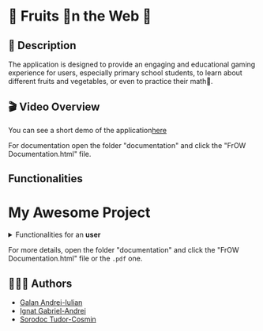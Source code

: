 # 🥥 Fruits 🍏n the Web 🍇

## 📝 Description
The application is designed to provide an engaging and educational gaming experience for users, especially primary school students, to learn about different fruits and vegetables, or even to practice their math🧮.

## 🎬 Video Overview
You can see a short demo of the application[here](https://www.youtube.com/watch?v=7NE-5_XNWe8)

For documentation open the folder "documentation" and click the "FrOW Documentation.html" file.

## Functionalities
<!-- README.md -->

# My Awesome Project

<details>
  <summary>Functionalities for an <b>user</b></summary>
  <ul>
    <li>An user can register to the application.</li>
    <li>An user can log in to the application.</li>
    <li>An user can log out.</li>
    <li>An user can view and edit his profile.</li>
    <li>An user can view the leaderboard, the top 10 best players.</li>
    <li>An user can play a game.</li>
    <li>An user can contact the team in case they encounter some difficulties using the app.</li>
    <li>An user can view the "About Us" section, where he can reach out to the team contributors.</li>
  </ul>
</details>

For more details, open the folder "documentation" and click the "FrOW Documentation.html" file or the ``.pdf`` one.


## 🧑🏾‍💻 Authors 
- [Galan Andrei-Iulian](https://github.com/AndreiGalan)
- [Ignat Gabriel-Andrei](https://github.com/GabiIgnat)
- [Sorodoc Tudor-Cosmin](https://github.com/sorodocosmin)
